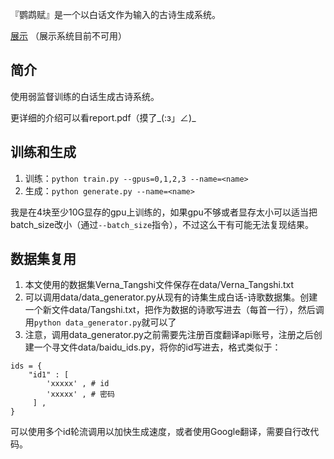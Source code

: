 『鹦鹉赋』是一个以白话文作为输入的古诗生成系统。

[展示](https://fftyyy.github.io/Poem)
（展示系统目前不可用）

## 简介
使用弱监督训练的白话生成古诗系统。

更详细的介绍可以看report.pdf（摸了\_(:з」∠)\_

## 训练和生成
1. 训练：`python train.py --gpus=0,1,2,3 --name=<name>`
2. 生成：`python generate.py --name=<name>`

我是在4块至少10G显存的gpu上训练的，如果gpu不够或者显存太小可以适当把batch_size改小（通过`--batch_size`指令），不过这么干有可能无法复现结果。

## 数据集复用
1. 本文使用的数据集Verna_Tangshi文件保存在data/Verna_Tangshi.txt
2. 可以调用data/data_generator.py从现有的诗集生成白话-诗歌数据集。创建一个新文件data/Tangshi.txt，把作为数据的诗歌写进去（每首一行），然后调用`python data_generator.py`就可以了
3. 注意，调用data_generator.py之前需要先注册百度翻译api账号，注册之后创建一个寻文件data/baidu_ids.py，将你的id写进去，格式类似于：
```
ids = {
	"id1" : [
		'xxxxx' , # id
		'xxxxx' , # 密码
	 ] ,
}
```
可以使用多个id轮流调用以加快生成速度，或者使用Google翻译，需要自行改代码。

